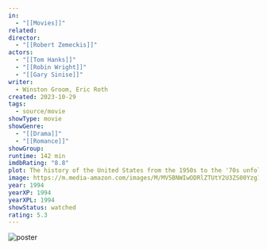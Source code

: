 ```yaml
---
in:
  - "[[Movies]]"
related: 
director:
  - "[[Robert Zemeckis]]"
actors:
  - "[[Tom Hanks]]"
  - "[[Robin Wright]]"
  - "[[Gary Sinise]]"
writer:
  - Winston Groom, Eric Roth
created: 2023-10-29
tags:
  - source/movie
showType: movie
showGenre:
  - "[[Drama]]"
  - "[[Romance]]"
showGroup: 
runtime: 142 min
imdbRating: "8.8"
plot: The history of the United States from the 1950s to the '70s unfolds from the perspective of an Alabama man with an IQ of 75, who yearns to be reunited with his childhood sweetheart.
image: https://m.media-amazon.com/images/M/MV5BNWIwODRlZTUtY2U3ZS00Yzg1LWJhNzYtMmZiYmEyNmU1NjMzXkEyXkFqcGdeQXVyMTQxNzMzNDI@._V1_SX300.jpg
year: 1994
yearXP: 1994
yearXPL: 1994
showStatus: watched
rating: 5.3
---
```

![poster](https://m.media-amazon.com/images/M/MV5BNWIwODRlZTUtY2U3ZS00Yzg1LWJhNzYtMmZiYmEyNmU1NjMzXkEyXkFqcGdeQXVyMTQxNzMzNDI@._V1_SX300.jpg)

